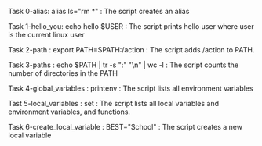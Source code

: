 Task 0-alias: alias ls="rm *" : The script creates an alias

Task 1-hello_you: echo hello $USER : The script prints hello user where user is the current linux user

Task 2-path : export PATH=$PATH:/action : The script adds /action to PATH.

Task 3-paths : echo $PATH | tr -s ":" "\n" | wc -l : The script counts the number of directories in the PATH

Task 4-global_variables : printenv : The script lists all environment variables

Tast 5-local_variables : set : The script lists all local variables and environment variables, and functions.

Task 6-create_local_variable : BEST="School" : The script creates a new local variable